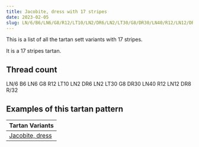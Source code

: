 ```yaml
---
title: Jacobite, dress with 17 stripes
date: 2023-02-05
slug: LN/6/B6/LN6/G8/R12/LT10/LN2/DR6/LN2/LT30/G8/DR30/LN40/R12/LN12/DR8/R/32
---
```

This is a list of all the tartan sett variants with 17 stripes.

It is a 17 stripes tartan.


## Thread count
LN/6 B6 LN6 G8 R12 LT10 LN2 DR6 LN2 LT30 G8 DR30 LN40 R12 LN12 DR8 R/32

## Examples of this tartan pattern

| Tartan Variants |
|---------------|
| [Jacobite, dress](/variants/ln/6/b6/ln6/g8/r12/lt10/ln2/dr6/ln2/lt30/g8/dr30/ln40/r12/ln12/dr8/r/32-b304080-dr401000-g008000-lne0e0e0-lt806050-rc00000)||
